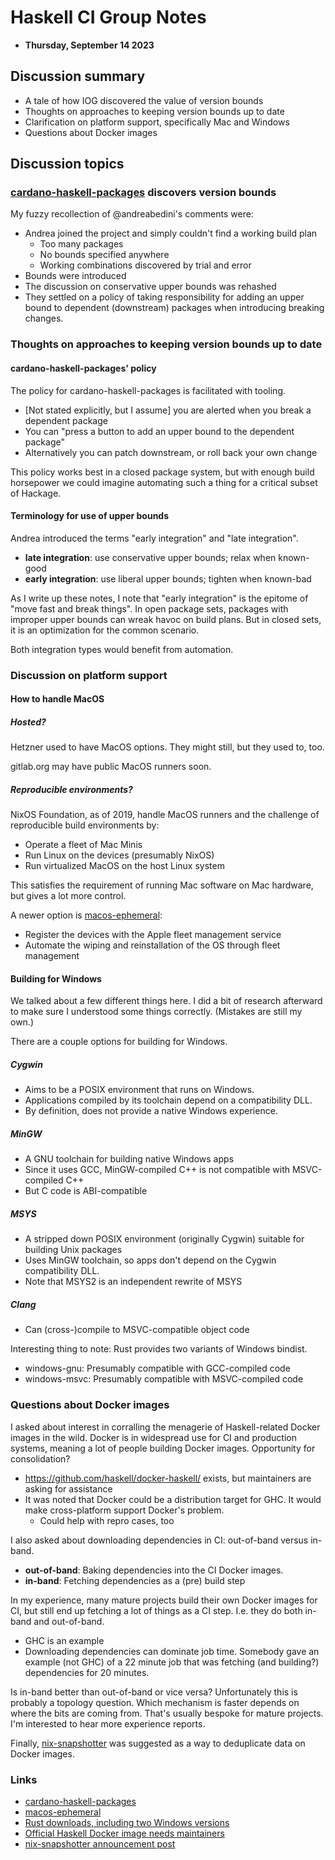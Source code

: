 # Haskell CI Group Notes

* **Thursday, September 14 2023**

## Discussion summary

* A tale of how IOG discovered the value of version bounds
* Thoughts on approaches to keeping version bounds up to date
* Clarification on platform support, specifically Mac and Windows
* Questions about Docker images

## Discussion topics

### [cardano-haskell-packages] discovers version bounds

My fuzzy recollection of @andreabedini's comments were:

* Andrea joined the project and simply couldn't find a working build plan
    * Too many packages
    * No bounds specified anywhere
    * Working combinations discovered by trial and error
* Bounds were introduced
* The discussion on conservative upper bounds was rehashed
* They settled on a policy of taking responsibility for adding an upper bound to dependent (downstream) packages when introducing breaking changes.

### Thoughts on approaches to keeping version bounds up to date

#### cardano-haskell-packages' policy

The policy for cardano-haskell-packages is facilitated with tooling.
* [Not stated explicitly, but I assume] you are alerted when you break a dependent package
* You can "press a button to add an upper bound to the dependent package"
* Alternatively you can patch downstream, or roll back your own change

This policy works best in a closed package system, but with enough build horsepower we could imagine automating such a thing for a critical subset of Hackage.

#### Terminology for use of upper bounds

Andrea introduced the terms "early integration" and "late integration".
* **late integration**: use conservative upper bounds; relax when known-good
* **early integration**: use liberal upper bounds; tighten when known-bad

As I write up these notes, I note that "early integration" is the epitome of "move fast and break things". In open package sets, packages with improper upper bounds can wreak havoc on build plans. But in closed sets, it is an optimization for the common scenario.

Both integration types would benefit from automation.

### Discussion on platform support

#### How to handle MacOS

##### Hosted?

Hetzner used to have MacOS options. They might still, but they used to, too.

gitlab.org may have public MacOS runners soon.

##### Reproducible environments?

NixOS Foundation, as of 2019, handle MacOS runners and the challenge of
reproducible build environments by:

* Operate a fleet of Mac Minis
* Run Linux on the devices (presumably NixOS)
* Run virtualized MacOS on the host Linux system

This satisfies the requirement of running Mac software on Mac hardware, but gives a lot more control.

A newer option is [macos-ephemeral]:

* Register the devices with the Apple fleet management service
* Automate the wiping and reinstallation of the OS through fleet management


#### Building for Windows

We talked about a few different things here. I did a bit of research afterward to make sure I understood some things correctly. (Mistakes are still my own.)

There are a couple options for building for Windows.

##### Cygwin
* Aims to be a POSIX environment that runs on Windows.
* Applications compiled by its toolchain depend on a compatibility DLL.
* By definition, does not provide a native Windows experience.


##### MinGW
* A GNU toolchain for building native Windows apps
* Since it uses GCC, MinGW-compiled C++ is not compatible with MSVC-compiled C++
* But C code is ABI-compatible

##### MSYS
* A stripped down POSIX environment (originally Cygwin) suitable for building Unix packages
* Uses MinGW toolchain, so apps don't depend on the Cygwin compatibility DLL.
* Note that MSYS2 is an independent rewrite of MSYS

##### Clang
* Can (cross-)compile to MSVC-compatible object code


Interesting thing to note: Rust provides two variants of Windows bindist.
* windows-gnu: Presumably compatible with GCC-compiled code
* windows-msvc: Presumably compatible with MSVC-compiled code

### Questions about Docker images

I asked about interest in corralling the menagerie of Haskell-related Docker images in the wild. Docker is in widespread use for CI and production systems, meaning a lot of people building Docker images. Opportunity for consolidation?

* https://github.com/haskell/docker-haskell/ exists, but maintainers are asking for assistance
* It was noted that Docker could be a distribution target for GHC. It would make cross-platform support Docker's problem.
    * Could help with repro cases, too

I also asked about downloading dependencies in CI: out-of-band versus in-band.
* **out-of-band**: Baking dependencies into the CI Docker images.
* **in-band**: Fetching dependencies as a (pre) build step

In my experience, many mature projects build their own Docker images for CI, but still end up fetching a lot of things as a CI step. I.e. they do both in-band and out-of-band.

* GHC is an example
* Downloading dependencies can dominate job time. Somebody gave an example (not GHC) of a
  22 minute job that was fetching (and building?) dependencies for 20 minutes.

Is in-band better than out-of-band or vice versa? Unfortunately this is probably a topology question. Which mechanism is faster depends on where the bits are coming from. That's usually bespoke for mature projects. I'm interested to hear more experience reports.

Finally, [nix-snapshotter] was suggested as a way to deduplicate data on Docker images.

### Links

* [cardano-haskell-packages]
* [macos-ephemeral]
* [Rust downloads, including two Windows versions](https://forge.rust-lang.org/infra/other-installation-methods.html#standalone)
* [Official Haskell Docker image needs maintainers](https://github.com/haskell/docker-haskell/issues/72)
* [nix-snapshotter announcement post](https://discourse.nixos.org/t/nix-snapshotter-native-understanding-of-nix-packages-for-containerd/32696)

[macos-ephemeral]: https://github.com/DeterminateSystems/macos-ephemeral
[cardano-haskell-packages]: https://github.com/input-output-hk/cardano-haskell-packages
[nix-snapshotter]: https://github.com/pdtpartners/nix-snapshotter

